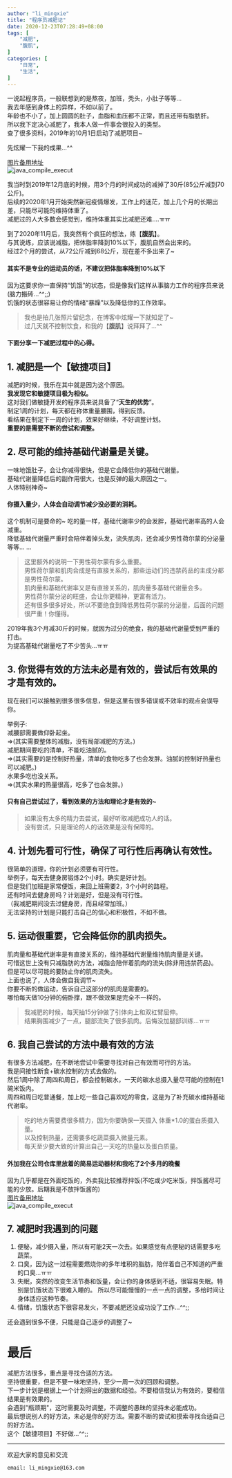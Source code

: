 ```yaml
---
author: "li_mingxie"
title: "程序员减肥记"
date: 2020-12-23T07:28:49+08:00
tags: [
    "减肥",
    "腹肌",
]
categories: [
    "日常",
    "生活",
]
---
```

一说起程序员，一般联想到的是熬夜，加班，秃头，小肚子等等...  
我去年感到身体上的异样，不如以前了。  
年龄也不小了，加上圆圆的肚子，血脂和血压都不正常，而且还带有脂肪肝。  
所以我下定决心减肥了，我本人做一件事会很投入的类型。  
查了很多资料，2019年的10月1日启动了减肥项目~  

先炫耀一下我的成果...^^  

[图片备用地址](https://limingxie.github.io/images/diet/201910_202012.png)  
![java_compile_execut](https://mingxie-blog.oss-cn-beijing.aliyuncs.com/image/diet/201910_202012.png?x-oss-process=image/resize,h_200,m_lfit)

我当时到2019年12月底的时候，用3个月的时间成功的减掉了30斤(85公斤减到70公斤)。  
后续的2020年1月开始突然新冠疫情爆发，工作上的迷茫，加上几个月的长期出差，只能尽可能的维持体重了。    
减肥过的人大多数会感觉到，维持体重其实比减肥还难....ㅠㅠ  

到了2020年11月后，我突然有个疯狂的想法，练【**腹肌**】。  
与其说练，应该说减脂，把体脂率降到10%以下，腹肌自然会出来的。  
经过2个月的尝试，从72公斤减到68公斤，现在差不多出来了~  

#### 其实不是专业的运动员的话，不建议把体脂率降到10%以下    
因为这要求你一直保持“饥饿”的状态，但是像我们这样从事脑力工作的程序员来说(脑力搬砖...^^;;)  
饥饿的状态很容易让你的情绪“暴躁”以及降低你的工作效率。  

>我也是拍几张照片留纪念，在博客中炫耀一下就知足了~  
过几天就不控制饮食，和我的【**腹肌**】说拜拜了...^^  

#### 下面分享一下减肥过程中的心得。

## 1. 减肥是一个【敏捷项目】
减肥的时候，我乐在其中就是因为这个原因。  
**我发现它和敏捷项目极为相似。**  
这对我们做敏捷开发的程序员来说具备了“**天生的优势**”。  
制定1周的计划，每天都在称体重量腰围，得到反馈。   
看结果在制定下一周的计划，效果好继续，不好调整计划。  
**重要的是需要不断的尝试和调整。**

## 2. 尽可能的维持基础代谢量是关键。
一味地饿肚子，会让你减得很快，但是它会降低你的基础代谢量。  
基础代谢量降低后的副作用很大，也是反弹的最大原因之一。  
人体特别神奇~
#### 你摄入量少，人体会自动调节减少没必要的消耗。 
这个机制可是要命的~  吃的量一样，基础代谢率少的会发胖，基础代谢率高的人会减重。    
降低基础代谢量严重时会陪伴着掉头发，流失肌肉，还会减少男性荷尔蒙的分泌量等等... ...

>这里额外的说明一下男性荷尔蒙有多么重要。  
男性荷尔蒙和肌肉合成是有直接关系的，那些运动们的违禁药品的主成分都是男性荷尔蒙。  
肌肉量和基础代谢率又是有直接关系的，肌肉量多基础代谢量会多。  
男性荷尔蒙分泌的旺盛，会让你更精神，更富有活力。  
还有很多很多好处，所以不要绝食到降低男性荷尔蒙的分泌量，后面的问题很严重！你懂得。

2019年我3个月减30斤的时候，就因为过分的绝食，我的基础代谢量受到严重的打击。  
为提高基础代谢量吃了不少苦头...ㅠㅠ

## 3. 你觉得有效的方法未必是有效的，尝试后有效果的才是有效的。
现在我们可以接触到很多很多信息，但是这里有很多错误或不效率的观点会误导你。  

举例子:  
减腰部需要做仰卧起坐。  
=>(其实需要整体的减脂，没有局部减肥的方法。)  
减肥期间要吃的清单，不能吃油腻的。  
=>(其实需要的是控制好热量，清单的食物吃多了也会发胖。油腻的控制好热量也可以减肥。)    
水果多吃也没关系。  
=>(其实水果的热量很高，吃多了也会发胖。)

#### 只有自己尝试过了，看到效果的方法和理论才是有效的~

>如果没有太多的精力去尝试，最好听取减肥成功人的话。   
没有尝试，只是理论的人的话效果是没有保障的。

## 4. 计划先看可行性，确保了可行性后再确认有效性。
很简单的道理，你的计划必须要有可行性。  
举例子，每天去健身房锻炼2个小时。确实是好计划。  
但是我们加班是家常便饭，来回上班需要2，3个小时的路程。  
还有时间去健身房吗？计划是好，但是没有可行性。  
（我减肥期间没去过健身房，而且经常加班。）  
无法坚持的计划是只能打击自己的信心和积极性，不如不做。  

## 5. 运动很重要，它会降低你的肌肉损失。
肌肉量和基础代谢率是有直接关系的，维持基础代谢量维持肌肉量是关键。  
可惜这世上没有只减脂肪的方法，减脂会陪伴着肌肉的流失(除非用违禁药品)。  
但是可以尽可能的要防止你的肌肉流失。  
上面也说了，人体会做自我调节~  
你要不断的做运动，告诉自己这部分的肌肉是需要的。  
哪怕每天做10分钟的俯卧撑，跟不做效果是完全不一样的。  

>我减肥的时候，每天抽15分钟做了引体向上和双杠臂屈伸。  
结果胸围减少了一点，腿部流失了很多肌肉。后悔没加腿部训练...ㅠㅠ

## 6. 我自己尝试的方法中最有效的方法
有很多方法减肥，在不断地尝试中需要寻找对自己有效而可行的方法。  
我是间接性断食+碳水控制的方式去做的。   
然后1周中除了周四和周日，都会控制碳水，一天的碳水总摄入量尽可能的控制在1碗米饭内。  
周四和周日吃普通餐，加上吃一些自己喜欢吃的零食，这是为了补充碳水维持基础代谢率。  

>吃的地方需要费很多精力，因为你要确保一天摄入 体重*1.0的蛋白质摄入量。  
以及控制热量，还需要多吃蔬菜摄入微量元素。  
每天至少要大致的计算出自己一天吃的热量以及蛋白质量。

#### 外加我在公司仓库里放着的简易运动器材和我吃了2个多月的晚餐
因为几乎都是在外面吃饭的，外卖我比较推荐拌饭(不吃或少吃米饭，拌饭酱尽可能的少放。后期我是不放拌饭酱的)  
[图片备用地址](https://limingxie.github.io/images/diet/food.png)  
![java_compile_execut](https://mingxie-blog.oss-cn-beijing.aliyuncs.com/image/diet/food.png?x-oss-process=image/resize,h_200,m_lfit)

## 7. 减肥时我遇到的问题
1. 便秘，减少摄入量，所以有可能2天一次去。如果感觉有点便秘的话需要多吃蔬菜。
2. 口臭，因为这一过程需要燃烧你的多年堆积的脂肪，陪伴着自己不知道的严重的口臭...ㅠㅠ
3. 失眠，突然的改变生活节奏和饭量，会让你的身体感到不适，很容易失眠。特别是饥饿状态下很难入睡的。
所以尽可能慢慢的一点一点的调整，多给时间让身体适应这种节奏。  
4. 情绪，饥饿状态下很容易发火，不要减肥还没成功没了工作...^^;;  

还会遇到很多不便，只能是自己逐步的调整了~

# 最后
减肥方法很多，重点是寻找合适的方法。  
坚持很重要，但是不要一味地坚持，至少一周一次的回顾和调整。  
下一步计划是根据上一个计划得出的数据和经验。不要相信我认为有效的，要相信结果是有效果的。  
会遇到"瓶颈期"，这时需要及时调整，不调整的愚昧的坚持未必能成功。  
最后想说别人的好方法，未必是你的好方法。需要不断的尝试和摸索寻找合适自己的好方法。  
这个【敏捷项目】不好做...^^;;

----------------------------------------------
欢迎大家的意见和交流

`email: li_mingxie@163.com`
